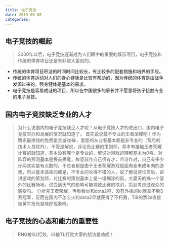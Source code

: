 ```yaml
---
title: 电子竞技
date: 2019-06-08 
categories:
---
```


## 电子竞技的崛起
>2000年以后，电子竞技逐渐成为人们眼中的重要的娱乐项目，电子竞技和传统的体育项目还是有非常大差别的。
* 传统的体育项目积淀的时间时间比较长，有比较多的配套措施和培养的手段。
* 传统的体育运动对人们的身心健康是比较有帮助的，因为传统的体育是由战争发源过来的，强身健体是基本的需求。
* 电子竞技是容易成谜的项目，所以在中国很多的家长并不愿意将孩子接触专业的电子竞技。

## 国内电子竞技缺乏专业的人才
>为什么说国内的电子竞技缺乏人才呢？从电子竞技人才的进出口，国内电子竞技举办和发展的情况就知道了。
首先说说最不专业的王者荣耀吧！作为腾讯最挣钱的免费氪金游戏😂，里面的从业者基本都是非专业的（背后的技术人员除外），不管是解说，评论员比赛的策划师，基本有接触王者荣耀比赛的就知道，基本没有哪个是专业的，解说对游戏的理解基本为0零，对阵容的预测基本是畏首畏尾，故意装作自己很有才，吟诗作对，自己有多少斤两其实是有点数的。不过者都是由于王者荣耀游戏是面向全未成年向的游戏，所以基本请来的都是，不专业的长得不错的人，说了解说评论员后，讲讲游戏的策划师，对比赛的策划基本上是一塌糊涂的饭，大夏天的搞一个室外的比赛场地，说受到天气的影响可能导致比赛的取消，策划考虑过观众的感受吗。
分析完王者荣耀，再看看lol和dota2吧，没有外援的lol就拿不到S赛冠军，反而在国内不怎么火的dota2早就获得了不朽盾，Ti9的票2s直接被黄牛抢光是啥好现象吗。

## 电子竞技的心态和能力的重要性
>RNG被G2打败，iG被TL打败大家的想法是啥呢！

